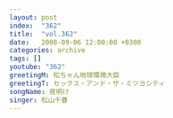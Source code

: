 ```yaml
---
layout: post
index:  "362"
title:  "vol.362"
date:   2008-09-06 12:00:00 +0300
categories: archive
tags: []
youtube: "362"
greetingM: 松ちゃん地球環境大臣
greetingT: セックス・アンド・ザ・ミツヨシティ
songName: 夜明け
singer: 松山千春
---
```

